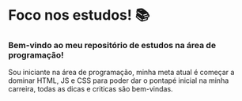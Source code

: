 # Foco nos estudos! 📚

### Bem-vindo ao meu repositório de estudos na área de programação!

Sou iniciante na área de programação, minha meta atual é começar a dominar HTML, JS e CSS para poder dar o pontapé inicial na minha carreira, todas as dicas e criticas são bem-vindas.
